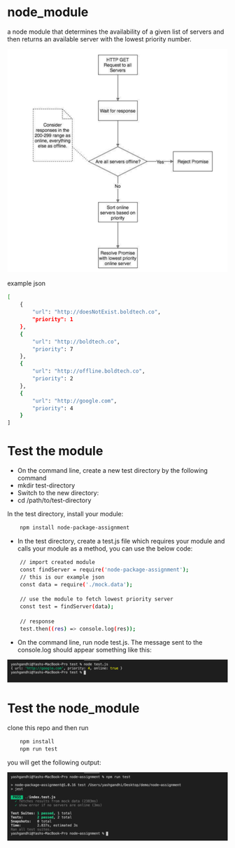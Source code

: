# node_module
a node module that determines the availability of a given list of servers
and then returns an available server with the lowest priority number.

![Alt text](https://github.com/yashgandhi303/node_module/blob/master/Screenshot%202020-03-03%20at%203.56.46%20AM.png "Optional title")

example json

```bash
[
    {
        "url": "http://doesNotExist.boldtech.co",
        "priority": 1
    },
    {
        "url": "http://boldtech.co",
        "priority": 7
    },
    {
        "url": "http://offline.boldtech.co",
        "priority": 2
    },
    {
        "url": "http://google.com",
        "priority": 4
    }
]
```

 # Test the module
* On the command line, create a new test directory by the following command
* mkdir test-directory
* Switch to the new directory:
* cd /path/to/test-directory

In the test directory, install your module:

```bash
    npm install node-package-assignment
```

* In the test directory, create a test.js file which requires your module and calls your module as a method, you can use the below code:

```bash
    // import created module
    const findServer = require('node-package-assignment');
    // this is our example json
    const data = require('./mock.data');

    // use the module to fetch lowest priority server
    const test = findServer(data);

    // response
    test.then((res) => console.log(res));
```

* On the command line, run node test.js. The message sent to the console.log should appear something like this:

![Alt text](https://github.com/yashgandhi303/node_module/blob/master/Screenshot%202020-03-03%20at%204.26.06%20AM.png "Optional title")


# Test the node_module
clone this repo and then run

```bash
    npm install
    npm run test
```

you will get the following output:

![Alt text](https://github.com/yashgandhi303/node_module/blob/master/Screenshot%202020-03-03%20at%206.04.41%20AM.png "Optional title")
